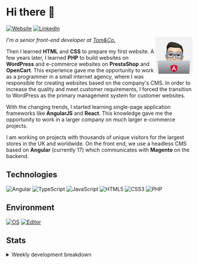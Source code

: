 # Hi there 👋

[![Website](https://img.shields.io/badge/Website-rafalwolak.pl-informational?style=flat-square&color=black&logo=vercel&logoColor=white)](https://rafalwolak.pl)
[![LinkedIn](https://img.shields.io/badge/LinkedIn-rafalwolak-informational?style=flat-square&logo=linkedin&logoColor=white)](https://www.linkedin.com/in/rafalwolak/)

<picture>
  <source media="(prefers-color-scheme: dark)" srcset="assets/macbook-angular-mono-happy.png">
  <source media="(prefers-color-scheme: light)" srcset="assets/macbook-angular-happy.png">
  <img alt="Me" src="assets/macbook-angular-happy.png" width="100" align="right">
</picture>

*I'm a senior front-end developer at [Tom&Co.](https://www.tomandco.co.uk/)*

Then I learned **HTML** and **CSS** to prepare my first website. A few years later, I learned **PHP** to build websites on **WordPress** and e-commerce websites on **PrestaShop** and **OpenCart**. This experience gave me the opportunity to work as a programmer in a small internet agency, where I was responsible for creating websites based on the company's CMS. In order to increase the quality and meet customer requirements, I forced the transition to WordPress as the primary management system for customer websites.

With the changing trends, I started learning single-page application frameworks like **AngularJS** and **React**. This knowledge gave me the opportunity to work in a larger company on much larger e-commerce projects.

I am working on projects with thousands of unique visitors for the largest stores in the UK and worldwide. On the front end, we use a headless CMS based on **Angular** (currently 17) which communicates with **Magento** on the backend.

## Technologies
![Angular](https://img.shields.io/badge/angular-%23DD0031.svg?style=for-the-badge&logo=angular&logoColor=white) ![TypeScript](https://img.shields.io/badge/typescript-%23007ACC.svg?style=for-the-badge&logo=typescript&logoColor=white) ![JavaScript](https://img.shields.io/badge/javascript-%23323330.svg?style=for-the-badge&logo=javascript&logoColor=%23F7DF1E) ![HTML5](https://img.shields.io/badge/html5-%23E34F26.svg?style=for-the-badge&logo=html5&logoColor=white) ![CSS3](https://img.shields.io/badge/css3-%231572B6.svg?style=for-the-badge&logo=css3&logoColor=white) ![PHP](https://img.shields.io/badge/php-%23777BB4.svg?style=for-the-badge&logo=php&logoColor=white) 
## Environment
[![OS](https://img.shields.io/badge/OS-macOS-informational?style=flat-square&logo=apple&logoColor=white)](https://en.wikipedia.org/wiki/MacOS)
[![Editor](https://img.shields.io/badge/Editor-VSCode-blue?style=flat-square&logo=visual-studio-code&logoColor=white)](https://code.visualstudio.com/)

## Stats
<details>
<summary>Weekly development breakdown</summary>

<!--START_SECTION:waka-->

```txt
TypeScript    20 hrs 42 mins  ███████████████████▓░░░░░   78.35 %
HTML          3 hrs 29 mins   ███▒░░░░░░░░░░░░░░░░░░░░░   13.24 %
JSON          58 mins         █░░░░░░░░░░░░░░░░░░░░░░░░   03.69 %
SCSS          51 mins         ▓░░░░░░░░░░░░░░░░░░░░░░░░   03.25 %
Image (svg)   10 mins         ░░░░░░░░░░░░░░░░░░░░░░░░░   00.64 %
```

<!--END_SECTION:waka-->
</details>

